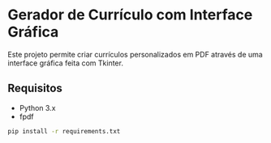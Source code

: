 # Gerador de Currículo com Interface Gráfica

Este projeto permite criar currículos personalizados em PDF através de uma interface gráfica feita com Tkinter.

## Requisitos

- Python 3.x
- fpdf

```bash
pip install -r requirements.txt
